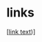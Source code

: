 # links

[[link text](https://github.com/virusomanvs/relife_advskills/blob/main/config_ActionCompletePoints.md))]
